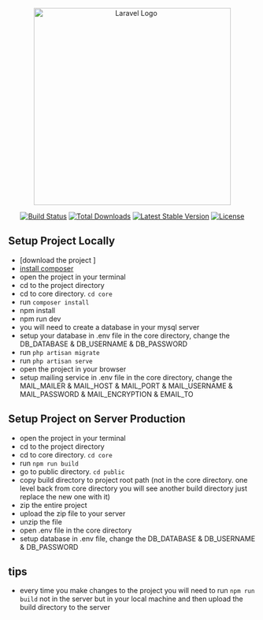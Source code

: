 <p align="center"><a href="https://laravel.com" target="_blank"><img src="https://raw.githubusercontent.com/laravel/art/master/logo-lockup/5%20SVG/2%20CMYK/1%20Full%20Color/laravel-logolockup-cmyk-red.svg" width="400" alt="Laravel Logo"></a></p>

<p align="center">
<a href="https://github.com/laravel/framework/actions"><img src="https://github.com/laravel/framework/workflows/tests/badge.svg" alt="Build Status"></a>
<a href="https://packagist.org/packages/laravel/framework"><img src="https://img.shields.io/packagist/dt/laravel/framework" alt="Total Downloads"></a>
<a href="https://packagist.org/packages/laravel/framework"><img src="https://img.shields.io/packagist/v/laravel/framework" alt="Latest Stable Version"></a>
<a href="https://packagist.org/packages/laravel/framework"><img src="https://img.shields.io/packagist/l/laravel/framework" alt="License"></a>
</p>



## Setup Project Locally



- [download the project ]
- [install composer](https://getcomposer.org/download/)
- open the project in your terminal
- cd to the project directory
- cd to core directory. `cd core`
- run `composer install`
- npm install
- npm run dev
- you will need to create a database in your mysql server
- setup your database in .env file in the core directory, change the DB_DATABASE & DB_USERNAME & DB_PASSWORD
- run `php artisan migrate`
- run `php artisan serve`
- open the project in your browser
- setup mailing service in .env file in the core directory, change the MAIL_MAILER & MAIL_HOST & MAIL_PORT & MAIL_USERNAME & MAIL_PASSWORD & MAIL_ENCRYPTION & EMAIL_TO

## Setup Project on Server Production

- open the project in your terminal
- cd to the project directory
- cd to core directory. `cd core`
- run `npm run build`
- go to public directory. `cd public`
- copy build directory to project root path (not in the core directory. one level back from core directory you will see another build directory just replace the new one with it)
- zip the entire project
- upload the zip file to your server
- unzip the file
- open .env file in the core directory
- setup database in .env file, change the DB_DATABASE & DB_USERNAME & DB_PASSWORD

## tips 
- every time you make changes to the project you will need to run `npm run build` not in the server but in your local machine and then upload the build directory to the server